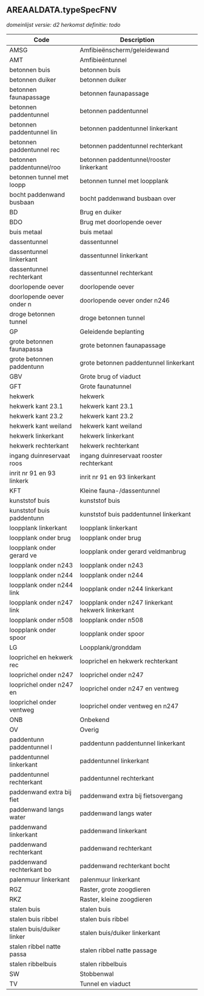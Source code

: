 ## AREAALDATA.typeSpecFNV

*domeinlijst versie: d2* *herkomst definitie: todo*

 |Code |Description	|
|	---	|	---	|
| AMSG | Amfibieënscherm/geleidewand  |
| AMT | Amfibieëntunnel  |
| betonnen buis | betonnen buis |
| betonnen duiker | betonnen duiker |
| betonnen faunapassage | betonnen faunapassage |
| betonnen paddentunnel | betonnen paddentunnel |
| betonnen paddentunnel lin | betonnen paddentunnel linkerkant |
| betonnen paddentunnel rec | betonnen paddentunnel rechterkant |
| betonnen paddentunnel/roo | betonnen paddentunnel/rooster linkerkant |
| betonnen tunnel met loopp | betonnen tunnel met loopplank |
| bocht paddenwand busbaan  | bocht paddenwand busbaan over |
| BD | Brug en duiker  |
| BDO | Brug met doorlopende oever  |
| buis metaal | buis metaal |
| dassentunnel | dassentunnel |
| dassentunnel linkerkant | dassentunnel linkerkant |
| dassentunnel rechterkant | dassentunnel rechterkant |
| doorlopende oever | doorlopende oever |
| doorlopende oever onder n | doorlopende oever onder n246 |
| droge betonnen tunnel | droge betonnen tunnel |
| GP | Geleidende beplanting  |
| grote betonnen faunapassa | grote betonnen faunapassage |
| grote betonnen paddentunn | grote betonnen paddentunnel linkerkant |
| GBV | Grote brug of viaduct  |
| GFT | Grote faunatunnel  |
| hekwerk | hekwerk |
| hekwerk kant 23.1 | hekwerk kant 23.1 |
| hekwerk kant 23.2 | hekwerk kant 23.2 |
| hekwerk kant weiland | hekwerk kant weiland |
| hekwerk linkerkant | hekwerk linkerkant |
| hekwerk rechterkant | hekwerk rechterkant |
| ingang duinreservaat roos | ingang duinreservaat rooster rechterkant |
| inrit nr 91 en 93 linkerk | inrit nr 91 en 93 linkerkant |
| KFT | Kleine fauna-/dassentunnel  |
| kunststof buis | kunststof buis |
| kunststof buis paddentunn | kunststof buis paddentunnel linkerkant |
| loopplank linkerkant | loopplank linkerkant |
| loopplank onder brug | loopplank onder brug |
| loopplank onder gerard ve | loopplank onder gerard veldmanbrug |
| loopplank onder n243 | loopplank onder n243 |
| loopplank onder n244 | loopplank onder n244 |
| loopplank onder n244 link | loopplank onder n244 linkerkant |
| loopplank onder n247 link | loopplank onder n247 linkerkant hekwerk linkerkant |
| loopplank onder n508 | loopplank onder n508 |
| loopplank onder spoor | loopplank onder spoor |
| LG | Loopplank/gronddam  |
| looprichel en hekwerk rec | looprichel en hekwerk rechterkant |
| looprichel onder n247 | looprichel onder n247 |
| looprichel onder n247 en  | looprichel onder n247 en ventweg |
| looprichel onder ventweg  | looprichel onder ventweg en n247 |
|  ONB | Onbekend  |
| OV | Overig |
| paddentunn paddentunnel l | paddentunn paddentunnel linkerkant |
| paddentunnel linkerkant | paddentunnel linkerkant |
| paddentunnel rechterkant | paddentunnel rechterkant |
| paddenwand extra bij fiet | paddenwand extra bij fietsovergang |
| paddenwand langs water | paddenwand langs water |
| paddenwand linkerkant | paddenwand linkerkant |
| paddenwand rechterkant | paddenwand rechterkant |
| paddenwand rechterkant bo | paddenwand rechterkant bocht |
| palenmuur linkerkant | palenmuur linkerkant |
| RGZ | Raster, grote zoogdieren  |
| RKZ | Raster, kleine zoogdieren  |
| stalen buis | stalen buis |
| stalen buis ribbel | stalen buis ribbel |
| stalen buis/duiker linker | stalen buis/duiker linkerkant |
| stalen ribbel natte passa | stalen ribbel natte passage |
| stalen ribbelbuis | stalen ribbelbuis |
| SW | Stobbenwal  |
| TV | Tunnel en viaduct  |

